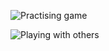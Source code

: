 ![Practising game](https://www.plantuml.com/plantuml/png/TO-zYiCm48JxVOgvxbpu1Snn-Cg3588ymU9iP85-Z7PTvErZ6QSnk1BCV9gP7TMusfeYVTaiIP2uAbcmA72L9miQieVdpU9OiX1jOgaONEINr06iS4GE_I--RyM7tD7nec_QNQ9CraAMFMyIbCL2QTorT_xR1dHq5l2pOsqAs7F8QlZxl-O-9LhQERfiZA8yORCS3QFanvhY6m00)

![Playing with others](https://www.plantuml.com/plantuml/png/ZP5DJiKm38JtFeNPqKKNPLaXr0CWgCG9JB7QIFc94YFKs-CqP4DVfRUgDFDvncwcB9Jasrbua8qTewEKGOnOnjdIRloAFqOsZ1oYQfufVUu0j4X8E1Q4quYKSHwQ-Av92UDXvUez0Sm3zY_u-1fMuplu-s9Vj0-sl4YfAaErBzGGJGWUGnGJTEfEyfoxakCE_WkLUZjEQlkY8rasHHI_Sl2vrvEk_PhRVf-kr_fF4ju69_PV-YQ_)
